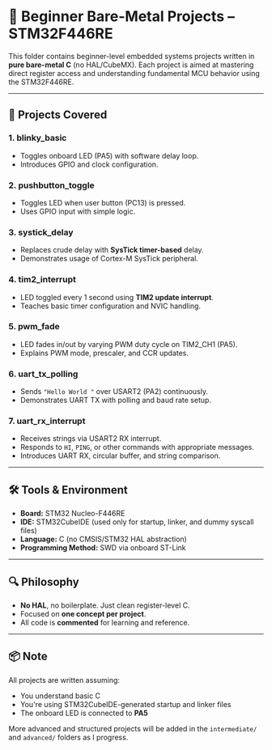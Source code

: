 # 🚀 Beginner Bare-Metal Projects – STM32F446RE

This folder contains beginner-level embedded systems projects written in **pure bare-metal C** (no HAL/CubeMX). Each project is aimed at mastering direct register access and understanding fundamental MCU behavior using the STM32F446RE.

---

## 📁 Projects Covered

### 1. **blinky_basic**
- Toggles onboard LED (PA5) with software delay loop.
- Introduces GPIO and clock configuration.

### 2. **pushbutton_toggle**
- Toggles LED when user button (PC13) is pressed.
- Uses GPIO input with simple logic.

### 3. **systick_delay**
- Replaces crude delay with **SysTick timer-based** delay.
- Demonstrates usage of Cortex-M SysTick peripheral.

### 4. **tim2_interrupt**
- LED toggled every 1 second using **TIM2 update interrupt**.
- Teaches basic timer configuration and NVIC handling.

### 5. **pwm_fade**
- LED fades in/out by varying PWM duty cycle on TIM2_CH1 (PA5).
- Explains PWM mode, prescaler, and CCR updates.

### 6. **uart_tx_polling**
- Sends `"Hello World "` over USART2 (PA2) continuously.
- Demonstrates UART TX with polling and baud rate setup.

### 7. **uart_rx_interrupt**
- Receives strings via USART2 RX interrupt.
- Responds to `HI`, `PING`, or other commands with appropriate messages.
- Introduces UART RX, circular buffer, and string comparison.

---

## 🛠️ Tools & Environment

- **Board:** STM32 Nucleo-F446RE
- **IDE:** STM32CubeIDE (used only for startup, linker, and dummy syscall files)
- **Language:** C (no CMSIS/STM32 HAL abstraction)
- **Programming Method:** SWD via onboard ST-Link

---

## 🔍 Philosophy

- **No HAL**, no boilerplate. Just clean register-level C.
- Focused on **one concept per project**.
- All code is **commented** for learning and reference.

---

## 📦 Note

All projects are written assuming:
- You understand basic C
- You're using STM32CubeIDE-generated startup and linker files
- The onboard LED is connected to **PA5**


More advanced and structured projects will be added in the `intermediate/` and `advanced/` folders as I progress.

